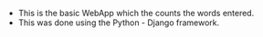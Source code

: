 <!-- * Basically my first Github project. -->
* This is the basic WebApp which the counts the words entered.
* This was done using the Python - Django framework.
